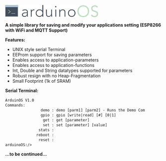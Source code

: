<img src="img/arduinoOS.png" width="300"></img>

**A simple library for saving and modify your applications setting (ESP8266 with WiFi and MQTT Support)**

**Features:**
* UNIX style serial Terminal
* EEProm support for saving parameters
* Enables access to application-parameters
* Enables access to application-functions
* Int, Double and String datatypes supported for parameters
* Robust resign with no Heap-Fragmentation
* Small Footprint (1k of SRAM)

**Serial Terminal:**
```
ArduinOS V1.0
Commands:
                demo : demo [parm1] [parm2] - Runs the Demo Com
                gpio : gpio [write|read] [#] [0|1]
                 get : get [parameter]
                 set : set [parameter] [value]
               stats : 
              reboot : 
               reset : 
arduinoOS:/>
```

**...to be continued...**
<!--<img src="img/memory.png" width="25" style="float:right"/>
<img src="img/commands.png" width="25" style="float:right"/>
<img src="img/plugins.png" width="25" style="float:right"/>-->
